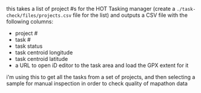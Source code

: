 this takes a list of project #s for the HOT Tasking manager
(create a `./task-check/files/projects.csv` file for the list)
and outputs a CSV file with the following columns:

- project #
- task #
- task status
- task centroid longitude
- task centroid latitude
- a URL to open iD editor to the task area and load the GPX extent for it

i'm using this to get all the tasks from a set of projects, and then selecting a sample for manual inspection in order to check quality of mapathon data